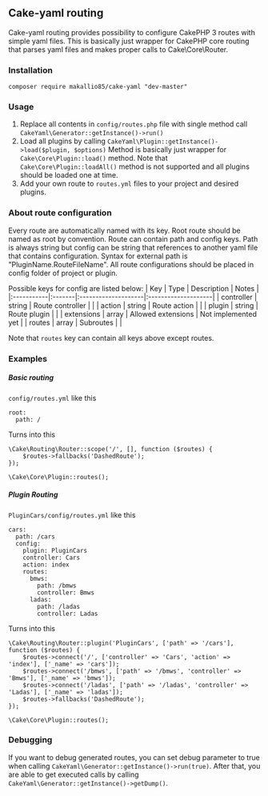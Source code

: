 Cake-yaml routing
-------------------------

Cake-yaml routing provides possibility to configure CakePHP 3 routes with simple yaml files. This is basically just wrapper for CakePHP core routing that parses yaml files and makes proper calls to Cake\Core\Router.

### Installation ###

```composer require makallio85/cake-yaml "dev-master"```

### Usage ###

1. Replace all contents in ```config/routes.php``` file with single method call ```CakeYaml\Generator::getInstance()->run()```
2. Load all plugins by calling ```CakeYaml\Plugin::getInstance()->load($plugin, $options)```  Method is basically just wrapper for ```Cake\Core\Plugin::load()``` method. Note that ```Cake\Core\Plugin::loadAll()``` method is not supported and all plugins should be loaded one at time.
3. Add your own route to ```routes.yml``` files to your project and desired plugins.

### About route configuration ###

Every route are automatically named with its key. Root route should be named as root by convention.
Route can contain path and config keys. Path is always string but config can be string that references to another yaml file that contains configuration. Syntax for external path is "PluginName.RouteFileName". All route configurations should be placed in config folder of project or plugin.

Possible keys for config are listed below:
| Key        | Type   | Description         | Notes               |
|:-----------|:-------|:--------------------|:--------------------|
| controller | string | Route controller    |                     |
| action     | string | Route action        |                     |
| plugin     | string | Route plugin        |                     |
| extensions | array  | Allowed extensions  | Not implemented yet |
| routes     | array  | Subroutes           |                     |

Note that ```routes``` key can contain all keys above except routes.

### Examples ###

##### Basic routing #####
```config/routes.yml``` like this
```
root:
  path: /
```

Turns into this

```
\Cake\Routing\Router::scope('/', [], function ($routes) {
	$routes->fallbacks('DashedRoute');
});

\Cake\Core\Plugin::routes();
```

##### Plugin Routing #####

```PluginCars/config/routes.yml``` like this

```
cars:
  path: /cars
  config:
    plugin: PluginCars
    controller: Cars
    action: index
    routes:
      bmws:
        path: /bmws
        controller: Bmws
      ladas:
        path: /ladas
        controller: Ladas
```

Turns into this

```
\Cake\Routing\Router::plugin('PluginCars', ['path' => '/cars'], function ($routes) {
	$routes->connect('/', ['controller' => 'Cars', 'action' => 'index'], ['_name' => 'cars']);
	$routes->connect('/bmws', ['path' => '/bmws', 'controller' => 'Bmws'], ['_name' => 'bmws']);
	$routes->connect('/ladas', ['path' => '/ladas', 'controller' => 'Ladas'], ['_name' => 'ladas']);
	$routes->fallbacks('DashedRoute');
});

\Cake\Core\Plugin::routes();
```

### Debugging ###

If you want to debug generated routes, you can set debug parameter to true when calling ```CakeYaml\Generator::getInstance()->run(true)```.
After that, you are able to get executed calls by calling ```CakeYaml\Generator::getInstance()->getDump()```.